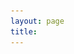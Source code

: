 ```yaml
---
layout: page
title: 
---
```


<script>
  document.title = "Home | H.W.";
</script>

<link rel="stylesheet" href="/assets/css/home.css">
<script src="/assets/js/home.js" defer></script>

<div class="image-left container" id="image-left container" style="margin: auto;">
   <script>
        const videoSources = [
            { src: "/assets/vid/home1.mp4", class: "homevideo1" },
            { src: "/assets/vid/home2.mp4", class: "homevideo2" },
            { src: "/assets/vid/home3.mp4", class: "homevideo3" }
        ];

        // Generate a random index between 0 and the length of the array minus 1
        const randomIndex = Math.floor(Math.random() * videoSources.length);
        console.log(randomIndex+1);

        // Select a random video source from the array
        let source = videoSources[randomIndex];

        // Create a new video element
        let videoElement = document.createElement('video');
        videoElement.setAttribute('id', 'videoElement');
        videoElement.setAttribute('class', source.class);
        videoElement.setAttribute('style', 'opacity: 0;');
        videoElement.setAttribute('muted', '');
        videoElement.setAttribute('autoplay', '');
        videoElement.setAttribute('loop', '');
        videoElement.setAttribute('playsinline', '');

        // Create a new source element and set its attributes
        let sourceElement = document.createElement('source');
        sourceElement.setAttribute('src', source.src);
        sourceElement.setAttribute('type', 'video/mp4');

        // Append the source element to the video element
        videoElement.appendChild(sourceElement);

        // Append the video element to the container
        document.getElementById('image-left container').appendChild(videoElement);
    </script>
   <img id="imageElement" src="/assets/img/home1.jpg" alt="Travel" class="fallback-image" style="display: none;">
   <div class="video-overlay" id="videoOverlay"></div>
   <div class="welcome-text">
      <h1 id="welcomeTitle" style="color: transparent;">WELC<span id="compassContainer"><i class="far fa-compass" id="compassIcon"></i></span>ME</h1>
      <h2 id="welcomeSubtitle">Hello! I'm Han-yu (Henry), a junior at HKU, majoring in AI. I love to explore new places and code apps. I'm excited to have you here and ready to share my journey with you!</h2>
   </div>
</div>

<br>

<h3 id="welcomeQuote" style="color: transparent;">Life is an endless adventure<br>into the unknown</h3>